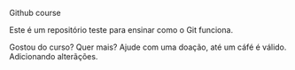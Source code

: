 Github course

Este é um repositório teste para ensinar como o Git funciona.

Gostou do curso? Quer mais? Ajude com uma doação, até um cáfé é válido.
Adicionando alterãções. 
